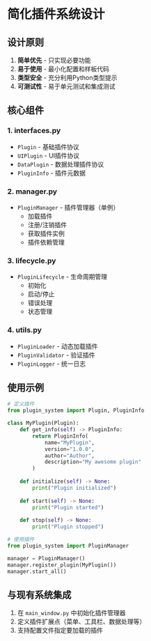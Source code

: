 # 简化插件系统设计

## 设计原则
1. **简单优先** - 只实现必要功能
2. **易于使用** - 最小化配置和样板代码
3. **类型安全** - 充分利用Python类型提示
4. **可测试性** - 易于单元测试和集成测试

## 核心组件

### 1. interfaces.py
- `Plugin` - 基础插件协议
- `UIPlugin` - UI插件协议
- `DataPlugin` - 数据处理插件协议
- `PluginInfo` - 插件元数据

### 2. manager.py
- `PluginManager` - 插件管理器（单例）
  - 加载插件
  - 注册/注销插件
  - 获取插件实例
  - 插件依赖管理

### 3. lifecycle.py
- `PluginLifecycle` - 生命周期管理
  - 初始化
  - 启动/停止
  - 错误处理
  - 状态管理

### 4. utils.py
- `PluginLoader` - 动态加载插件
- `PluginValidator` - 验证插件
- `PluginLogger` - 统一日志

## 使用示例

```python
# 定义插件
from plugin_system import Plugin, PluginInfo

class MyPlugin(Plugin):
    def get_info(self) -> PluginInfo:
        return PluginInfo(
            name="MyPlugin",
            version="1.0.0",
            author="Author",
            description="My awesome plugin"
        )
    
    def initialize(self) -> None:
        print("Plugin initialized")
    
    def start(self) -> None:
        print("Plugin started")
    
    def stop(self) -> None:
        print("Plugin stopped")

# 使用插件
from plugin_system import PluginManager

manager = PluginManager()
manager.register_plugin(MyPlugin())
manager.start_all()
```

## 与现有系统集成

1. 在 `main_window.py` 中初始化插件管理器
2. 定义插件扩展点（菜单、工具栏、数据处理等）
3. 支持配置文件指定要加载的插件